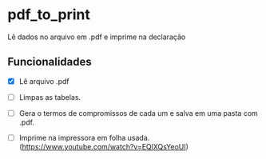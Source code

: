 # pdf_to_print
Lê dados no arquivo em .pdf e imprime na declaração 
## Funcionalidades
- [x] Lê arquivo .pdf <br>
- [ ] Limpas as tabelas.<br>
- [ ] Gera o termos de compromissos de cada um e salva em uma pasta com .pdf.<br>
- [ ] Imprime na impressora em folha usada. (https://www.youtube.com/watch?v=EQlXQsYeoUI) <br> 

